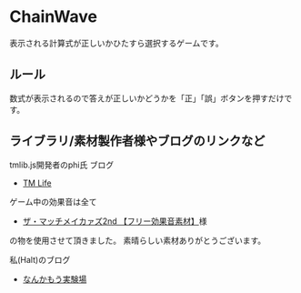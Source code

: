 # ChainWave

表示される計算式が正しいかひたすら選択するゲームです。


## ルール

数式が表示されるので答えが正しいかどうかを「正」「誤」ボタンを押すだけです。



## ライブラリ/素材製作者様やブログのリンクなど
tmlib.js開発者のphi氏 ブログ

- [TM Life](http://bit.ly/MsWNlN)

ゲーム中の効果音は全て

- [ザ・マッチメイカァズ2nd 【フリー効果音素材】](http://osabisi.sakura.ne.jp/m2/)様

の物を使用させて頂きました。
素晴らしい素材ありがとうございます。

私(Halt)のブログ

- [なんかもう実験場](http://bit.ly/MsWGXg)